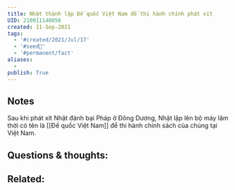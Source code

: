 ```yaml
---
title: Nhật thành lập Đế quốc Việt Nam để thi hành chính phát xít
UID: 210911140856
created: 11-Sep-2021
tags:
  - '#created/2021/Jul/17'
  - '#seed🥜'
  - '#permanent/fact'
aliases:
  - 
publish: True
---
```


## Notes
Sau khi phát xít Nhật đánh bại Pháp ở Đông Dương, Nhật lập lên bộ máy lâm thời có tên là [[Đế quốc Việt Nam]] để thi hành chính sách của chúng tại Việt Nam.

## Questions & thoughts:

## Related:
